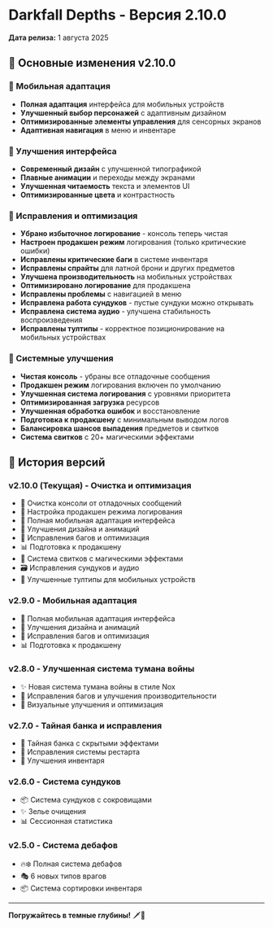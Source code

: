 # Darkfall Depths - Версия 2.10.0

**Дата релиза:** 1 августа 2025

## 🎯 Основные изменения v2.10.0

### 📱 Мобильная адаптация
- **Полная адаптация** интерфейса для мобильных устройств
- **Улучшенный выбор персонажей** с адаптивным дизайном
- **Оптимизированные элементы управления** для сенсорных экранов
- **Адаптивная навигация** в меню и инвентаре

### 🎨 Улучшения интерфейса
- **Современный дизайн** с улучшенной типографикой
- **Плавные анимации** и переходы между экранами
- **Улучшенная читаемость** текста и элементов UI
- **Оптимизированные цвета** и контрастность

### 🔧 Исправления и оптимизация
- **Убрано избыточное логирование** - консоль теперь чистая
- **Настроен продакшен режим** логирования (только критические ошибки)
- **Исправлены критические баги** в системе инвентаря
- **Исправлены спрайты** для латной брони и других предметов
- **Улучшена производительность** на мобильных устройствах
- **Оптимизировано логирование** для продакшена
- **Исправлены проблемы** с навигацией в меню
- **Исправлена работа сундуков** - пустые сундуки можно открывать
- **Исправлена система аудио** - улучшена стабильность воспроизведения
- **Исправлены тултипы** - корректное позиционирование на мобильных устройствах

### 🎯 Системные улучшения
- **Чистая консоль** - убраны все отладочные сообщения
- **Продакшен режим** логирования включен по умолчанию
- **Улучшенная система логирования** с уровнями приоритета
- **Оптимизированная загрузка** ресурсов
- **Улучшенная обработка ошибок** и восстановление
- **Подготовка к продакшену** с минимальным выводом логов
- **Балансировка шансов выпадения** предметов и свитков
- **Система свитков** с 20+ магическими эффектами

## 📝 История версий

### v2.10.0 (Текущая) - Очистка и оптимизация
- 🧹 Очистка консоли от отладочных сообщений
- 🔧 Настройка продакшен режима логирования
- 📱 Полная мобильная адаптация интерфейса
- 🎨 Улучшения дизайна и анимаций
- 🔧 Исправления багов и оптимизация
- 📊 Подготовка к продакшену
- 📜 Система свитков с магическими эффектами
- 🗃️ Исправления сундуков и аудио
- 💬 Улучшенные тултипы для мобильных устройств

### v2.9.0 - Мобильная адаптация
- 📱 Полная мобильная адаптация интерфейса
- 🎨 Улучшения дизайна и анимаций
- 🔧 Исправления багов и оптимизация
- 📊 Подготовка к продакшену

### v2.8.0 - Улучшенная система тумана войны
- ✨ Новая система тумана войны в стиле Nox
- 🔧 Исправления багов и улучшения производительности
- 🎨 Визуальные улучшения и оптимизация

### v2.7.0 - Тайная банка и исправления
- 🧪 Тайная банка с скрытыми эффектами
- 🔧 Исправления системы рестарта
- 🎒 Улучшения инвентаря

### v2.6.0 - Система сундуков
- 📦 Система сундуков с сокровищами
- ✨ Зелье очищения
- 📊 Сессионная статистика

### v2.5.0 - Система дебафов
- 🔥❄️ Полная система дебафов
- 🎭 6 новых типов врагов
- 📦 Система сортировки инвентаря

---

**Погружайтесь в темные глубины!** 🗡️💎
